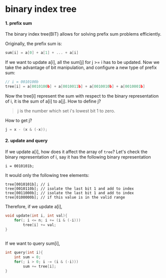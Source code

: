 # binary index tree

#### 1. prefix sum

The binary index tree\(BIT\) allows for solving prefix sum problems efficiently. 

Originally, the prefix sum is:

```cpp
sum[i] = a[0] + a[1] + ... + a[i]
```

If we want to update a\[i\], all the sum\[j\] for j &gt;= i has to be updated. Now we take the advantage of bit manipulation, and configure a new type of prefix sum:

```cpp
// i = 0010100b
tree[i] = a[0010100b] + a[0010011b] + a[0010010b] + a[0010001b]
```

Now the tree\[i\] represent the sum with respect to the binary representation of i, it is the sum of a\[i\] to a\[j\]. How to define j? 

> j is the number which set i's lowest bit 1 to zero.

How to get j?

```cpp
j = x - (x & (-x));
```

#### 2. update and query

If we update a\[i\], how does it affect the array of `tree`? Let's check the binary representation of i, say it has the following binary representation

```text
i = 0010101b;
```

It would only the following tree elements:

```text
tree[0010101b]; // i
tree[0010110b]; // isolate the last bit 1 and add to index
tree[0011000b]; // isolate the last bit 1 and add to index
tree[0100000b]; // if this value is in the valid range
```

Therefore, if we update a\[i\],

```cpp
void update(int i, int val){
    for(; i <= n; i += (i & (-i)))
        tree[i] += val;
}
    
```

If we want to query sum\[i\],

```cpp
int query(int i){
    int sum = 0;
    for(; i > 0; i -= (i & (-i)))
        sum += tree[i];
}
```

